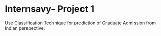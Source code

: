 # Internsavy- Project 1
Use Classification Technique for prediction of Graduate Admission from Indian perspective.
